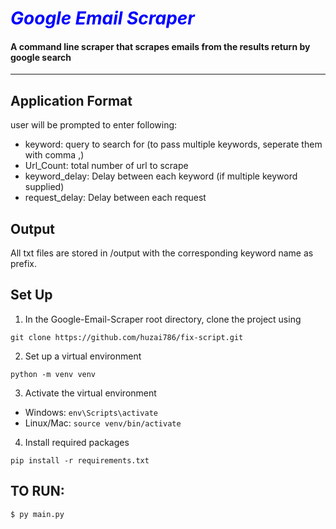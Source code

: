 <h1><b style="color:blue;"><i> Google Email Scraper </i></b></h1>

#### A command line scraper that scrapes emails from the results return by google search
---

## Application Format
user will be prompted to enter following:
 * keyword: query to search for (to pass multiple keywords, seperate them with comma ,)
 * Url_Count: total number of url to scrape
 * keyword_delay: Delay between each keyword (if multiple keyword supplied)
 * request_delay: Delay between each request


## Output
All txt files are stored in /output with the corresponding keyword name as prefix.


## Set Up
1. In the Google-Email-Scraper root directory, clone the project using 
```
git clone https://github.com/huzai786/fix-script.git
```

2. Set up a virtual environment
```
python -m venv venv
```

3. Activate the virtual environment
- Windows: `env\Scripts\activate`
- Linux/Mac: `source venv/bin/activate`

4. Install required packages
```
pip install -r requirements.txt
```

## TO RUN:
```
$ py main.py 
